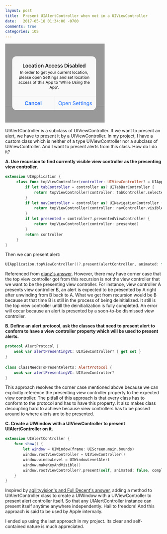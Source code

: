 ```yaml
---
layout: post
title:  Present UIAlertController when not in a UIViewController 
date:   2017-05-18 01:34:00 -0700
comments: true
categories: iOS
---
```


![Alert](/assets/img/uiAlertController/alert.png)

UIAlertController is a subclass of UIViewController. If we want to present an alert, we have to present it by a UIViewController. In my project, I have a custom class which is neither of a type UIViewController nor a subclass of UIViewController. And I want to present alerts from this class. How do I do it?
<!--more-->

**A. Use recursion to find currently visible view controller as the presenting view controller.**
```swift
extension UIApplication {
     class func topViewController(controller: UIViewController? = UIApplication.shared.keyWindow?.rootViewController) -> UIViewController? {
         if let tabController = controller as? UITabBarController {
             return topViewController(controller: tabController.selectedViewController)
         }
         if let navController = controller as? UINavigationController {
             return topViewController(controller: navController.visibleViewController)
         }
         if let presented = controller?.presentedViewController {
             return topViewController(controller: presented)
         }
         return controller
     }
}
```
Then we can present alert:
~~~~~~swift
UIApplication.topViewController()?.present(alertController, animated: false, completion: nil)
~~~~~~

Referenced from [dianz's answer](http://stackoverflow.com/questions/26667009/get-top-most-uiviewcontroller). However, there may have corner case that the top view controller got from this recursion is not the view controller that we want to be the presenting view controller. For instance, view controller A presents view controller B, an alert is expected to be presented by A right after unwinding from B back to A. What we get from recursion would be B because at that time B is still in the process of being deinitialized. It still is the top view controller untill the deinitialization is fully completed. An error will occur because an alert is presented by a soon-to-be dismissed view controller.

**B. Define an alert protocol, ask the classes that need to present alert to conform to have a view controller property which will be used to present alerts.**
```swift
protocol AlertProtocol {
    weak var alertPresentingVC: UIViewController? { get set }
}

class ClassNeedsToPresentAlerts: AlertProtocol {
    weak var alertPresentingVC: UIViewController?
}
```

This approach resolves the corner case mentioned above because we can explicitly reference the presenting view controller property to the expected view controller. The pitfall of this approach is that every class has to conform to the protocol and has to have this property. It also makes class decoupling hard to achieve because view controllers has to be passed around to where alerts are to be presented.

**C. Create a UIWindow with a UIViewController to present UIAlertController on it.**
```swift
extension UIAlertController {
    func show() {
        let window = UIWindow(frame: UIScreen.main.bounds)
        window.rootViewController = UIViewController()
        window.windowLevel = UIWindowLevelAlert
        window.makeKeyAndVisible()
        window.rootViewController?.present(self, animated: false, completion: nil)
    }
}
```

Inspired by [agilityvision's and Full Decent's answer](http://stackoverflow.com/questions/26554894/how-to-present-uialertcontroller-when-not-in-a-view-controller), adding a method to UIAlertController class to create a UIWindow with a UIViewController to present alert controller itself. So that any UIAlertController instance can present itself anytime anywhere independently. Hail to freedom! And this approach is said to be used by Apple internally.

I ended up using the last approach in my project. Its clear and self-contained nature is much appreciated. 
